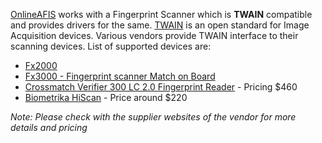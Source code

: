 [OnlineAFIS](http://saurabhworld.in/go/afis) works with a Fingerprint Scanner which is **TWAIN** compatible and provides drivers for the same. [TWAIN](http://twain.org) is an open standard for Image Acquisition devices. Various vendors provide TWAIN interface to their scanning devices. List of supported devices are:

  * [Fx2000](http://www.biometrika.it/eng/fx2000.html)
  * [Fx3000 - Fingerprint scanner Match on Board](http://www.biometrika.it/eng/fx3000.html)
  * [Crossmatch Verifier 300 LC 2.0 Fingerprint Reader](http://360biometrics.com/fingerprint-scanners/crossmatch/Verifier_300_LC_Fingerprint_Reader_Biometric_Reader_Fingerprint_Scanner.php) - Pricing $460
  * [Biometrika HiScan](http://www.neurotechnology.com/fingerprint-scanner-biometrika-hiscan.html) - Price around $220

_Note: Please check with the supplier websites of the vendor for more details and pricing_